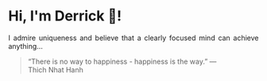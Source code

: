 # Hi, I'm Derrick 👋!
<p align="justify">I admire uniqueness and believe that a clearly focused mind can achieve anything...</p> 
<!-- #quote-start -->
<blockquote>&ldquo;There is no way to happiness - happiness is the way.&rdquo; &mdash; <footer>Thich Nhat Hanh</footer></blockquote>
<!-- #quote-end -->
